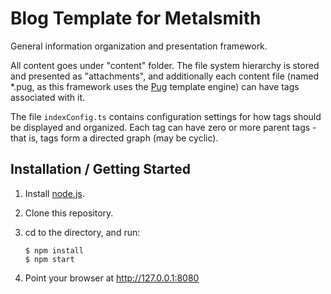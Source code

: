 Blog Template for Metalsmith
============================

General information organization and presentation framework.

All content goes under "content" folder.  The file system hierarchy is stored and presented as "attachments", and additionally each content file (named \*.pug, as this framework uses the [Pug](https://pugjs.org/api/getting-started.html) template engine) can have tags associated with it.

The file `indexConfig.ts` contains configuration settings for how tags should be displayed and organized.  Each tag can have zero or more parent tags - that is, tags form a directed graph (may be cyclic).

Installation / Getting Started
------------------------------

1. Install [node.js](nodejs.org).
2. Clone this repository.
3. cd to the directory, and run:

       $ npm install
       $ npm start

4. Point your browser at http://127.0.0.1:8080

